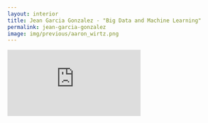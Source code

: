 ```yaml
---
layout: interior
title: Jean Garcia Gonzalez - "Big Data and Machine Learning"
permalink: jean-garcia-gonzalez
image: img/previous/aaron_wirtz.png
---
```


<div class='embed-container'><iframe src='https://www.youtube.com/embed/-mkGCsl0jv8' frameborder='0' allowfullscreen></iframe></div>
